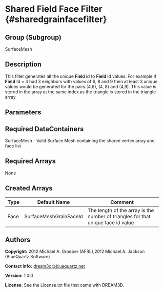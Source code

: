 Shared Field Face Filter {#sharedgrainfacefilter}
======

## Group (Subgroup) ##
SurfaceMesh

## Description ##
This filter generates all the unique **Field** id to **Field** id values. For example if **Field** Id = 4 had 3 neighbors with values of 6, 8 and 9 then at least 3 unique values would be generated for the pairs (4,6), (4, 8) and (4,9). This value is stored in the array at the same index as the triangle is stored in the triangle array.


## Parameters ##


## Required DataContainers ##

SurfaceMesh - Valid Surface Mesh containing the shared vertex array and face list

## Required Arrays ##
None

## Created Arrays ##

| Type | Default Name | Comment |
|------|--------------|---------|
| Face | SurfaceMeshGrainFaceId | The length of the array is the number of triangles for that unique face id value |

## Authors ##

**Copyright:** 2012 Michael A. Groeber (AFRL),2012 Michael A. Jackson (BlueQuartz Software)

**Contact Info:** dream3d@bluequartz.net

**Version:** 1.0.0

**License:**  See the License.txt file that came with DREAM3D.



